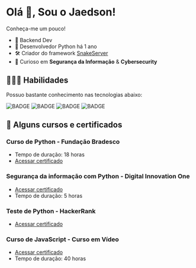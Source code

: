 # **Olá 👋, Sou o Jaedson!**

Conheça-me um pouco!

* 👾 Backend Dev
* 🐍 Desenvolvedor Python há 1 ano
* 🛠 Criador do framework [SnakeServer](https://github.com/jaedsonpys/SnakeServer)
* 🔐 Curioso em **Segurança da Informação** & **Cybersecurity**

## **👨🏻‍💻 Habilidades**

Possuo bastante conhecimento nas tecnologias abaixo:

![BADGE](https://img.shields.io/badge/Python-000000?style=flat&logo=python&logoColor=yellow)
![BADGE](https://img.shields.io/badge/Flask-000000?style=flat&logo=flask&logoColor=white)
![BADGE](https://img.shields.io/badge/MySQL-00000F?style=flat&logo=mysql&logoColor=blue)
![BADGE](https://img.shields.io/badge/HTML5-00000F?style=flat&logo=html5&logoColor=orange)


## **📔 Alguns cursos e certificados**

### Curso de Python - Fundação Bradesco
* Tempo de duração: 18 horas
* [Acessar certificado](https://drive.google.com/file/d/190xw_lq-XyfJoLXz6rsUG5pZD0FS5x09/view?usp=sharing)

### Segurança da informação com Python - Digital Innovation One
* [Acessar certificado](https://drive.google.com/file/d/1_p6B5ZRu7YwQsHEJIuPL7950TObcEqhb/view?usp=sharing)
* Tempo de duração: 5 horas


### Teste de Python - HackerRank
* [Acessar certificado](https://drive.google.com/file/d/15kMaZcXPKQxHRw8YT-eYU2VNScZaGXQm/view?usp=sharing)


### Curso de JavaScript - Curso em Vídeo
* [Acessar certificado](https://drive.google.com/file/d/1ske_7xu4N4S12T596z_ATwzThUfjZde_/view?usp=sharing)
* Tempo de duração: 40 horas
